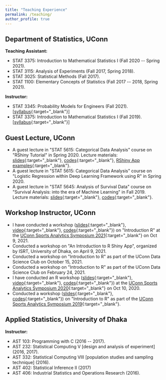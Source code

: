 ```yaml
---
title: "Teaching Experience"
permalink: /teaching/
author_profile: true
---
```


## Department of Statistics, UConn
**Teaching Assistant:**
* STAT 3375: Introduction to Mathematical Statistics I (Fall 2020 -- Spring 2021).
* STAT 3115: Analysis of Experiments (Fall 2017, Spring 2018).
* STAT 3025: Statistical Methods (Fall 2017).
* STAT 1100: Elementary Concepts of Statistics (Fall 2017 -- 2018, Spring 2021).

**Instructor:** 
* STAT 3345: Probability Models for Engineers (Fall 2021). [[syllabus](https://github.com/mdtuhinsheikh/stat3345-f2021-uconn/blob/main/syllabus_stat3345_F2021.pdf){:target="_blank"}]
* STAT 3375: Introduction to Mathematical Statistics I (Fall 2019). [[syllabus](https://github.com/mdtuhinsheikh/stat3375-f2019-uconn/blob/main/syllabus_STAT3375_Tuhin_F2019.pdf){:target="_blank"}]

## Guest Lecture, UConn
* A guest lecture in "STAT 5615: Categorical Data Analysis" course on "RShiny Tutorial" in Spring 2020. 
Lecture materials: [slides](https://github.com/mdtuhinsheikh/RShiny_tutorial/blob/master/Slides/catRShiny_tuhin.pdf){:target="_blank"}, [codes](https://github.com/mdtuhinsheikh/RShiny_tutorial/tree/master){:target="_blank"}, [RShiny App examples](https://github.com/mdtuhinsheikh/RShiny_tutorial/tree/master/Example%20Apps){:target="_blank"}.
* A guest lecture in "STAT 5615: Categorical Data Analysis" course on 
"Logistic Regression within Deep Learning Framework using R" in Spring 2020.
* A guest lecture in "STAT 5645: Analysis of Survival Data" course on 
"Survival Analysis: into the era of Machine Learning" in Fall 2019. 
Lecture materials: [slides](https://mdtuhinsheikh.github.io/MLSurv/#1){:target="_blank"}, [codes](https://github.com/mdtuhinsheikh/MLSurv){:target="_blank"}.

## Workshop Instructor, UConn
* I have conducted a workshop ([slides](https://mdtuhinsheikh.github.io/introRucsas2021/#1){:target="_blank"}, [video](https://uconn-cmr.webex.com/recordingservice/sites/uconn-cmr/recording/53790c850b50103a9f7f0050568f9b64/playback){:target="_blank"}, [codes](https://github.com/mdtuhinsheikh/introRucsas2021){:target="_blank"}) on "Introduction R" at the [UConn Sports Analytics Symposium 2021](https://statds.org/events/ucsas2021/workshops.html){:target="_blank"} on Oct 9, 2021.
* Conducted a workshop on "An Introduction to R Shiny App", organized by ISRT, University of Dhaka, on April 9, 2021.
* Conducted a workshop on "Introduction to R" as part of the UConn Data Science Club on October 15, 2021.
* Conducted a workshop on "Introduction to R" as part of the UConn Data Science Club on February 24, 2021.
* I have conducted an R workshop ([slides](https://mdtuhinsheikh.github.io/introR_ucsas2020/#1){:target="_blank"}, [video](https://uconn-cmr.webex.com/recordingservice/sites/uconn-cmr/recording/3e88f57314344e8db379fb744ab42cb1/playback){:target="_blank"}, [codes](https://github.com/mdtuhinsheikh/introR_ucsas2021){:target="_blank"}) at the [UConn Sports Analytics Symposium 2020](https://statds.org/events/ucsas2020/workshops.html){:target="_blank"} on Oct 10, 2020.
* Conducted a workshop ([slides](https://mdtuhinsheikh.github.io/introR_ucsas2019/#1){:target="_blank"}, [codes](https://github.com/mdtuhinsheikh/introR_ucsas2019){:target="_blank"}) on "Introduction to R" as part of the [UConn Sports Analytics Symposium 2019](https://statds.org/events/ucsas2019/){:target="_blank"}. 

## Applied Statistics, University of Dhaka
**Instructor:**
* AST 103: Programming with C (2016 -- 2017).
* AST 232: Statistical Computing V [design and analysis of experiment] (2016, 2017).
* AST 332: Statistical Computing VIII [population studies and sampling technique] (2016).
* AST 402: Statistical Inference II (2017)
* AST 406: Industrial Statistics and Operations Research (2016).


